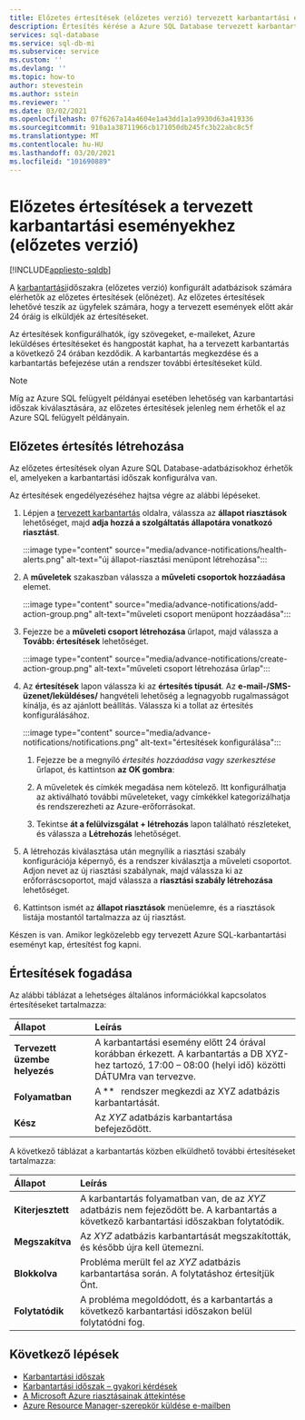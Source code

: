 ```yaml
---
title: Előzetes értesítések (előzetes verzió) tervezett karbantartási eseményekhez
description: Értesítés kérése a Azure SQL Database tervezett karbantartása előtt.
services: sql-database
ms.service: sql-db-mi
ms.subservice: service
ms.custom: ''
ms.devlang: ''
ms.topic: how-to
author: stevestein
ms.author: sstein
ms.reviewer: ''
ms.date: 03/02/2021
ms.openlocfilehash: 07f6267a14a4604e1a43dd1a1a9930d63a419336
ms.sourcegitcommit: 910a1a38711966cb171050db245fc3b22abc8c5f
ms.translationtype: MT
ms.contentlocale: hu-HU
ms.lasthandoff: 03/20/2021
ms.locfileid: "101690889"
---
```

# <a name="advance-notifications-for-planned-maintenance-events-preview"></a>Előzetes értesítések a tervezett karbantartási eseményekhez (előzetes verzió)
[!INCLUDE[appliesto-sqldb](../includes/appliesto-sqldb.md)]

A [karbantartási](maintenance-window.md)időszakra (előzetes verzió) konfigurált adatbázisok számára elérhetők az előzetes értesítések (előnézet). Az előzetes értesítések lehetővé teszik az ügyfelek számára, hogy a tervezett események előtt akár 24 óráig is elküldjék az értesítéseket.

Az értesítések konfigurálhatók, így szövegeket, e-maileket, Azure leküldéses értesítéseket és hangpostát kaphat, ha a tervezett karbantartás a következő 24 órában kezdődik. A karbantartás megkezdése és a karbantartás befejezése után a rendszer további értesítéseket küld.

> [!Note]
> Míg az Azure SQL felügyelt példányai esetében lehetőség van karbantartási időszak kiválasztására, az előzetes értesítések jelenleg nem érhetők el az Azure SQL felügyelt példányain.

## <a name="create-an-advance-notification"></a>Előzetes értesítés létrehozása

Az előzetes értesítések olyan Azure SQL Database-adatbázisokhoz érhetők el, amelyeken a karbantartási időszak konfigurálva van. 

Az értesítések engedélyezéséhez hajtsa végre az alábbi lépéseket.  

1. Lépjen a [tervezett karbantartás](https://portal.azure.com/#blade/Microsoft_Azure_Health/AzureHealthBrowseBlade/plannedMaintenance) oldalra, válassza az **állapot riasztások** lehetőséget, majd **adja hozzá a szolgáltatás állapotára vonatkozó riasztást**.

    :::image type="content" source="media/advance-notifications/health-alerts.png" alt-text="új állapot-riasztási menüpont létrehozása":::

2. A **műveletek** szakaszban válassza a **műveleti csoportok hozzáadása** elemet. 

    :::image type="content" source="media/advance-notifications/add-action-group.png" alt-text="műveleti csoport menüpont hozzáadása":::

3. Fejezze be a **műveleti csoport létrehozása** űrlapot, majd válassza a **Tovább: értesítések** lehetőséget.  

    :::image type="content" source="media/advance-notifications/create-action-group.png" alt-text="műveleti csoport létrehozása űrlap":::

1. Az **értesítések** lapon válassza ki az **értesítés típusát**. Az **e-mail-/SMS-üzenet/leküldéses/** hangvételi lehetőség a legnagyobb rugalmasságot kínálja, és az ajánlott beállítás. Válassza ki a tollat az értesítés konfigurálásához.  

    :::image type="content" source="media/advance-notifications/notifications.png" alt-text="értesítések konfigurálása":::



   1. Fejezze be a megnyíló *értesítés hozzáadása vagy szerkesztése* űrlapot, és kattintson **az OK gombra**: 

   2. A műveletek és címkék megadása nem kötelező. Itt konfigurálhatja az aktiválható további műveleteket, vagy címkékkel kategorizálhatja és rendszerezheti az Azure-erőforrásokat. 

   4. Tekintse **át a felülvizsgálat + létrehozás** lapon található részleteket, és válassza a **Létrehozás** lehetőséget. 

7. A létrehozás kiválasztása után megnyílik a riasztási szabály konfigurációja képernyő, és a rendszer kiválasztja a műveleti csoportot. Adjon nevet az új riasztási szabálynak, majd válassza ki az erőforráscsoportot, majd válassza a **riasztási szabály létrehozása** lehetőséget. 

8. Kattintson ismét az **állapot riasztások** menüelemre, és a riasztások listája mostantól tartalmazza az új riasztást. 


Készen is van. Amikor legközelebb egy tervezett Azure SQL-karbantartási eseményt kap, értesítést fog kapni.

## <a name="receiving-notifications"></a>Értesítések fogadása

Az alábbi táblázat a lehetséges általános információkkal kapcsolatos értesítéseket tartalmazza: 

|Állapot|Leírás|
|:---|:---|
|**Tervezett üzembe helyezés**| A karbantartási esemény előtt 24 órával korábban érkezett. A karbantartás a DB XYZ-hez tartozó, 17:00 – 08:00 (helyi idő) közötti DÁTUMra van tervezve.|
|**Folyamatban** | A **   rendszer megkezdi az XYZ adatbázis karbantartását.| 
|**Kész** | Az *XYZ* adatbázis karbantartása befejeződött. |

A következő táblázat a karbantartás közben elküldhető további értesítéseket tartalmazza: 

|Állapot|Leírás|
|:---|:---|
|**Kiterjesztett** | A karbantartás folyamatban van, de az *XYZ* adatbázis nem fejeződött be. A karbantartás a következő karbantartási időszakban folytatódik.| 
|**Megszakítva**| Az *XYZ* adatbázis karbantartását megszakították, és később újra kell ütemezni. |
|**Blokkolva**|Probléma merült fel az *XYZ* adatbázis karbantartása során. A folytatáshoz értesítjük Önt.| 
|**Folytatódik**|A probléma megoldódott, és a karbantartás a következő karbantartási időszakon belül folytatódni fog.|


## <a name="next-steps"></a>Következő lépések

- [Karbantartási időszak](maintenance-window.md)
- [Karbantartási időszak – gyakori kérdések](maintenance-window-faq.yml)
- [A Microsoft Azure riasztásainak áttekintése](../../azure-monitor/platform/alerts-overview.md)
- [Azure Resource Manager-szerepkör küldése e-mailben](../../azure-monitor/platform/action-groups.md#email-azure-resource-manager-role)